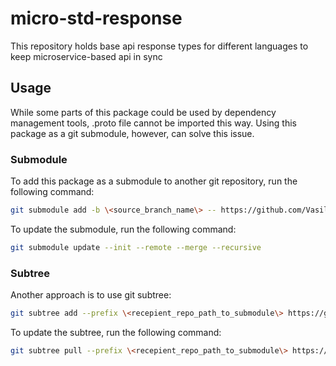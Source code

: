# micro-std-response
This repository holds base api response types for different languages to keep microservice-based api in sync

## Usage
While some parts of this package could be used by dependency management tools, .proto file cannot be imported this way.
Using this package as a git submodule, however, can solve this issue.

### Submodule
To add this package as a submodule to another git repository, run the following command:

```bash
git submodule add -b \<source_branch_name\> -- https://github.com/VasiliyTemniy/micro-std-response.git \<recepient_repo_path_to_submodule\>
```

To update the submodule, run the following command:

```bash
git submodule update --init --remote --merge --recursive
```

### Subtree
Another approach is to use git subtree:

```bash
git subtree add --prefix \<recepient_repo_path_to_submodule\> https://github.com/VasiliyTemniy/micro-std-response.git \<source_branch_name\>
```

To update the subtree, run the following command:

```bash
git subtree pull --prefix \<recepient_repo_path_to_submodule\> https://github.com/VasiliyTemniy/micro-std-response.git \<source_branch_name\>
```